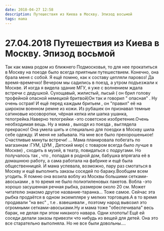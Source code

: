 ```yaml
---
date: 2018-04-27 12:58
description: Путешествия из Киева в Москву. Эпизод восьмой
tags: mama
---
```

# 27.04.2018 Путешествия из Киева в Москву. Эпизод восьмой

Так как мама родом из ближнего Подмосковья, то для нее прокатиться в Москву на поезде было всегда приятным путешествием. Конечно, она брала меня с собой. Я ещё помню, как к составу цепляли паровоз! Да время-времечко! Вечером мы садились в поезд, а утром  подъезжали к Москве. И когда я видела здание МГУ, я уже с волнением ждала встречи с дедушкой. Сухощавый, жилистый, лысый ( он брил голову трофейной опасной немецкой бритвой)Он так и говорил " опасная" . Ну очень острая! И ещё перед каждым бритьем , он "правил" её на  широком военном ремне из кожи. Из рубашек он признавал темные сатиновые косоворотки, чёрная кепка или шапка ушанка, телогрейка.Наверно телогрейки  -это советское изобретение.Очень необходимая вещь. Ну а мама , выходя из поезда , выглядела прекрасно! Она  умела шить и специально для поездки в Москву шила себе одежду. И меня не забывала. На мне все было прехорошенькое!Счастливые минуты встречи! ... Мама планировала побегать по магазинам :ГУМ, ЦУМ , Детский  мир( с товаром всегда было лучше в Москве) , сходить  в музей, в театр, повидаться с подругами. Но получалось так , что , попадая в родной дом, бабушка впрягала её в домашнюю работу, а сама работала на фабрике и ещё была общественницей.  И мама успевала, возможно, пару раз смотаться в Москву и ещё выполнить заказы соседей по бараку.Вообщем всем угодить. Я помню она возила воблу  из Москвы большими сетками-авоськами , в то время не было полиэтиленовых пакетов. Вобла -это хорошо засушенная речная рыбка, размером около 20 см. Может читателю знакомо другое название-таранка... Тоже самое. Сейчас эта рыбка продаётся в одном экземпляре у мелких торговцев.А в то время продавали "на вес" , т.е . взвешивали , поэтому народ вывозил это огромными сетками-авоськами.Ну и мама тоже "обеспечивала" весь барак, не делая при этом никакого навара. Одни хлопоты! Ещё ей соседи делали заказы привезти что нибудь из вещей для детей. Она это все старательно выполняла. Но не все были довольны....
